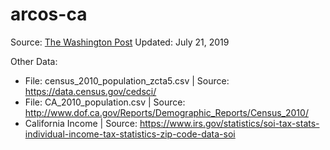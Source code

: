 # arcos-ca

Source: [The Washington Post](https://www.washingtonpost.com/graphics/2019/investigations/dea-pain-pill-database/#download-resources)
Updated: July 21, 2019

Other Data:
* File: census_2010_population_zcta5.csv | Source: https://data.census.gov/cedsci/
* File: CA_2010_population.csv | Source: http://www.dof.ca.gov/Reports/Demographic_Reports/Census_2010/
* California Income | Source: https://www.irs.gov/statistics/soi-tax-stats-individual-income-tax-statistics-zip-code-data-soi
